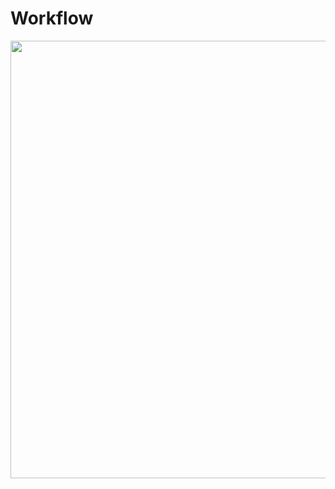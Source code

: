 # Workflow


<img src="https://github.com/quqixun/BrainTumorSegmentation/blob/master/docs/Workflow/Workflow%20of%20Brain%20Tumor%20Classification.png" width="700">
